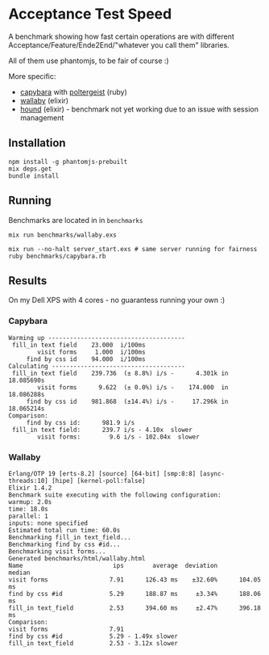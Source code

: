 # Acceptance Test Speed

A benchmark showing how fast certain operations are with different Acceptance/Feature/Ende2End/"whatever you call them" libraries.

All of them use phantomjs, to be fair of course :)

More specific:

* [capybara](https://github.com/teamcapybara/capybara) with [poltergeist](https://github.com/teampoltergeist/poltergeist) (ruby)
* [wallaby](https://github.com/keathley/wallaby) (elixir)
* [hound](https://github.com/HashNuke/hound) (elixir) - benchmark not yet working due to an issue with session management


## Installation

```
npm install -g phantomjs-prebuilt
mix deps.get
bundle install
```

## Running

Benchmarks are located in in `benchmarks`

```
mix run benchmarks/wallaby.exs
```

```
mix run --no-halt server_start.exs # same server running for fairness
ruby benchmarks/capybara.rb
```

## Results

On my Dell XPS with 4 cores - no guarantess running your own :)

### Capybara

```
Warming up --------------------------------------
 fill_in text field    23.000  i/100ms
        visit forms     1.000  i/100ms
     find by css id    94.000  i/100ms
Calculating -------------------------------------
 fill_in text field    239.736  (± 8.8%) i/s -      4.301k in  18.085690s
        visit forms      9.622  (± 0.0%) i/s -    174.000  in  18.086288s
     find by css id    981.868  (±14.4%) i/s -     17.296k in  18.065214s
Comparison:
     find by css id:      981.9 i/s
 fill_in text field:      239.7 i/s - 4.10x  slower
        visit forms:        9.6 i/s - 102.04x  slower
```

### Wallaby

```
Erlang/OTP 19 [erts-8.2] [source] [64-bit] [smp:8:8] [async-threads:10] [hipe] [kernel-poll:false]
Elixir 1.4.2
Benchmark suite executing with the following configuration:
warmup: 2.0s
time: 18.0s
parallel: 1
inputs: none specified
Estimated total run time: 60.0s
Benchmarking fill_in text_field...
Benchmarking find by css #id...
Benchmarking visit forms...
Generated benchmarks/html/wallaby.html
Name                         ips        average  deviation         median
visit forms                 7.91      126.43 ms    ±32.60%      104.05 ms
find by css #id             5.29      188.87 ms     ±3.34%      188.06 ms
fill_in text_field          2.53      394.60 ms     ±2.47%      396.18 ms
Comparison:
visit forms                 7.91
find by css #id             5.29 - 1.49x slower
fill_in text_field          2.53 - 3.12x slower
```
